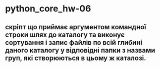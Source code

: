 # python_core_hw-06

## скріпт що приймає аргументом командної строки шлях до каталогу та виконує сортування і запис файлів по всій глибині даного каталогу у відповідні папки з назвами груп, які створюються в цьому ж каталозі.

